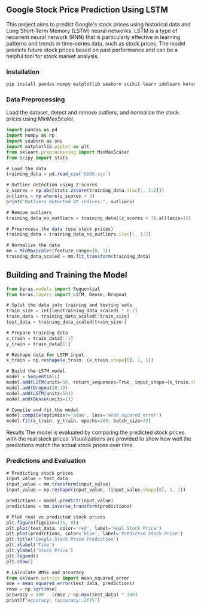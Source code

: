 <!-- ABOUT THE PROJECT -->

## Google Stock Price Prediction Using LSTM

This project aims to predict Google's stock prices using historical data and Long Short-Term Memory (LSTM) neural networks. LSTM is a type of recurrent neural network (RNN) that is particularly effective in learning patterns and trends in time-series data, such as stock prices. The model predicts future stock prices based on past performance and can be a helpful tool for stock market analysis.

### Installation 

```js
pip install pandas numpy matplotlib seaborn scikit-learn imblearn keras tensorflow
```

### Data Preprocessing
Load the dataset, detect and remove outliers, and normalize the stock prices using MinMaxScaler.
```js
import pandas as pd
import numpy as np
import seaborn as sns
import matplotlib.pyplot as plt
from sklearn.preprocessing import MinMaxScaler
from scipy import stats

# Load the data
training_data = pd.read_csv('GOOG.csv')

# Outlier detection using Z-scores
z_scores = np.abs(stats.zscore(training_data.iloc[:, 1:2]))
outliers = np.where(z_scores > 3)
print("Outliers detected at indices:", outliers)

# Remove outliers
training_data_no_outliers = training_data[(z_scores < 3).all(axis=1)]

# Preprocess the data (use stock prices)
training_data = training_data_no_outliers.iloc[:, 1:2]

# Normalize the data
mm = MinMaxScaler(feature_range=(0, 1))
training_data_scaled = mm.fit_transform(training_data)
```

## Building and Training the Model
```js
from keras.models import Sequential
from keras.layers import LSTM, Dense, Dropout

# Split the data into training and testing sets
train_size = int(len(training_data_scaled) * 0.7)
train_data = training_data_scaled[:train_size]
test_data = training_data_scaled[train_size:]

# Prepare training data
x_train = train_data[:-1]
y_train = train_data[1:]

# Reshape data for LSTM input
x_train = np.reshape(x_train, (x_train.shape[0], 1, 1))

# Build the LSTM model
model = Sequential()
model.add(LSTM(units=50, return_sequences=True, input_shape=(x_train.shape[1], 1)))
model.add(Dropout(0.1))
model.add(LSTM(units=50))
model.add(Dense(units=1))

# Compile and fit the model
model.compile(optimizer='adam', loss='mean_squared_error')
model.fit(x_train, y_train, epochs=100, batch_size=32)
```

Results
The model is evaluated by comparing the predicted stock prices with the real stock prices. Visualizations are provided to show how well the predictions match the actual stock prices over time.

###  Predictions and Evaluation

```js
# Predicting stock prices
input_value = test_data
input_value = mm.transform(input_value)
input_value = np.reshape(input_value, (input_value.shape[0], 1, 1))

predictions = model.predict(input_value)
predictions = mm.inverse_transform(predictions)

# Plot real vs predicted stock prices
plt.figure(figsize=(15, 8))
plt.plot(test_data, color='red', label='Real Stock Price')
plt.plot(predictions, color='blue', label='Predicted Stock Price')
plt.title('Google Stock Price Prediction')
plt.xlabel('Time')
plt.ylabel('Stock Price')
plt.legend()
plt.show()

# Calculate RMSE and accuracy
from sklearn.metrics import mean_squared_error
mse = mean_squared_error(test_data, predictions)
rmse = np.sqrt(mse)
accuracy = 100 - (rmse / np.max(test_data) * 100)
print(f'Accuracy: {accuracy:.2f}%')
```


